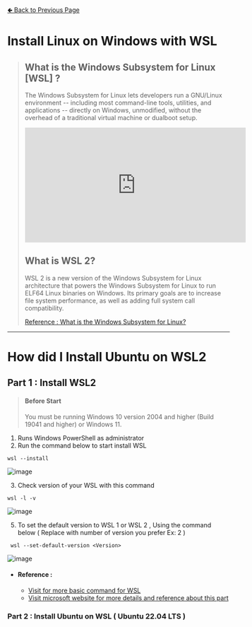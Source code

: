 [🢀 Back to Previous Page](./softwaredev_content_index.md)


# Install Linux on Windows with WSL

>## What is the Windows Subsystem for Linux [WSL] ?
>
>The Windows Subsystem for Linux lets developers run a GNU/Linux environment -- including most command-line tools, utilities, and applications -- directly on Windows, unmodified, without the overhead of a traditional virtual machine or dualboot setup.
>
><iframe width="500" height="260" src="https://www.youtube.com/embed/MrZolfGm8Zk" title="YouTube video player" frameborder="0" allow="accelerometer; autoplay; clipboard-write; encrypted-media; gyroscope; picture-in-picture" allowfullscreen></iframe>
>
><br/>
>
>## What is WSL 2?
>
>WSL 2 is a new version of the Windows Subsystem for Linux architecture that powers the Windows Subsystem for Linux to run ELF64 Linux binaries on Windows. Its primary goals are to increase file system performance, as well as adding full system call compatibility.
>
>[Reference : What is the Windows Subsystem for Linux?](./https://docs.microsoft.com/en-us/windows/wsl/about)

* * *

# How did I Install Ubuntu on WSL2


## Part 1 : Install WSL2

> #### Before Start
> You must be running Windows 10 version 2004 and higher (Build 19041 and higher) or Windows 11.
 
 1. Runs Windows PowerShell as administrator
 2. Run the command below to start install WSL
```
wsl --install
```
![image](https://user-images.githubusercontent.com/109336369/180995403-7f3668ae-8101-457f-b58a-bf876d6980ed.png)

3. Check version of your WSL with this command
```
wsl -l -v
```
![image](https://user-images.githubusercontent.com/109336369/180996224-56e70fb0-c665-4fb8-a9f9-6e5b4c95ea51.png)

5. To set the default version to WSL 1 or WSL 2 , Using the command below ( Replace <Version> with number of version you prefer Ex: 2 )
```
 wsl --set-default-version <Version>
```
![image](https://user-images.githubusercontent.com/109336369/180996726-8a6b092c-adcf-4ffe-a964-4102a26d386c.png)

* #### Reference :
  * [Visit for more basic command for WSL](./https://docs.microsoft.com/en-us/windows/wsl/basic-commands)
  * [Visit microsoft website for more details and reference about this part](./https://docs.microsoft.com/en-us/windows/wsl/install)

### Part 2 : Install Ubuntu on WSL ( Ubuntu 22.04 LTS )
